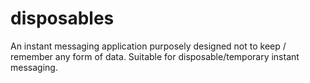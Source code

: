 # disposables
An instant messaging application purposely designed not to keep / remember any form of data. Suitable for disposable/temporary instant messaging.
